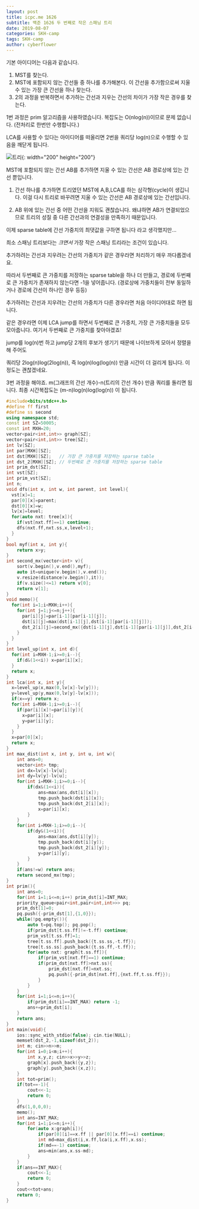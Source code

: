 ```yaml
---
layout: post
title: icpc.me 1626
subtitle: 백준 1626 두 번째로 작은 스패닝 트리
date: 2019-08-07
categories: SKH-camp
tags: SKH-camp
author: cyberflower
---
```


기본 아이디어는 다음과 같습니다.
1. MST를 찾는다.
2. MST에 포함되지 않는 간선들 중 하나를 추가해본다. 이 간선을 추가함으로써 지울 수 있는 가장 큰 간선을 하나 찾는다.
3. 2의 과정을 반복하면서 추가하는 간선과 지우는 간선의 차이가 가장 작은 경우를 찾는다.

1번 과정은 prim 알고리즘을 사용하였습니다. 복잡도는 O(nlog(n))이므로 문제 없습니다.
(전처리로 한번만 수행합니다.)

LCA를 사용할 수 있다는 아이디어를 떠올리면 2번을 쿼리당 log(n)으로 수행할 수 있음을 깨닫게 됩니다.

![트리](/img/2019-08-08-icpc1626-1.png){: width="200" height="200"}

MST에 포함되지 않는 간선 AB를 추가하면 지울 수 있는 간선은 AB 경로상에 있는 간선 뿐입니다.

1. 간선 하나를 추가하면 트리였던 MST에 A,B,LCA를 하는 삼각형(cycle)이 생깁니다. 이걸 다시 트리로 바꾸려면 지울 수 있는 간선은 AB 경로상에 있는 간선입니다.

2. AB 위에 있는 간선 중 어떤 간선을 지워도 괜찮습니다. 왜냐하면 AB가 연결되었으므로 트리의 성질 중 다른 간선과의 연결성을 만족하기 때문입니다.

이제 sparse table에 간선 가중치의 최댓값을 구하면 됩니다 라고 생각했지만...

최소 스패닝 트리보다는 *크면서* 가장 작은 스패닝 트리라는 조건이 있습니다.

추가하려는 간선과 지우려는 간선의 가중치가 같은 경우라면 처리하기 매우 까다롭겠네요.

따라서 두번째로 큰 가중치를 저장하는 sparse table을 하나 더 만들고, 경로에 두번째로 큰 가중치가 존재하지 않는다면 -1을 넣어줍니다. (경로상에 가중치들이 전부 동일하거나 경로에 간선이 하나인 경우 등등)

추가하려는 간선과 지우려는 간선의 가중치가 다른 경우라면 처음 아이디어대로 하면 됩니다.

같은 경우라면 이제 LCA jump를 하면서 두번째로 큰 가중치, 가장 큰 가중치들을 모두 모아줍니다. 여기서 두번째로 큰 가중치를 찾아야겠죠!

jump를 log(n)번 하고 jump당 2개의 후보가 생기기 때문에 나이브하게 모아서 정렬을 해 주어도

쿼리당 2log(n)log(2log(n)), 즉 log(n)log(log(n)) 만큼 시간이 더 걸리게 됩니다. 이정도는 괜찮겠네요.

3번 과정을 해야죠. m(그래프의 간선 개수)-n(트리의 간선 개수) 만큼 쿼리를 돌리면 됩니다. 최종 시간복잡도는 (m-n)log(n)log(log(n)) 이 됩니다.

```cpp
#include<bits/stdc++.h>
#define ff first
#define ss second
using namespace std;
const int SZ=50005;
const int MXH=20;
vector<pair<int,int>> graph[SZ];
vector<pair<int,int>> tree[SZ];
int lv[SZ];
int par[MXH][SZ];
int dst[MXH][SZ];	// 가장 큰 가중치를 저장하는 sparse table
int dst_2[MXH][SZ]; // 두번째로 큰 가중치를 저장하는 sparse table
int prim_dst[SZ];
int vst[SZ];
int prim_vst[SZ];
int n;
void dfs(int x, int w, int parent, int level){
  vst[x]=1;
  par[0][x]=parent;
  dst[0][x]=w;
  lv[x]=level;
  for(auto nxt: tree[x]){
    if(vst[nxt.ff]==1) continue;
    dfs(nxt.ff,nxt.ss,x,level+1);
  }
}
bool myf(int x, int y){
	return x>y;
}
int second_mx(vector<int> v){
	sort(v.begin(),v.end(),myf);
	auto it=unique(v.begin(),v.end());
	v.resize(distance(v.begin(),it));
	if(v.size()<=1) return v[0];
	return v[1];
}
void memo(){
  for(int i=1;i<MXH;i++){
    for(int j=1;j<=n;j++){
      par[i][j]=par[i-1][par[i-1][j]];
      dst[i][j]=max(dst[i-1][j],dst[i-1][par[i-1][j]]);
      dst_2[i][j]=second_mx({dst[i-1][j],dst[i-1][par[i-1][j]],dst_2[i-1][j],dst_2[i-1][par[i-1][j]]});
    }
  }
}
int level_up(int x, int d){
  for(int i=MXH-1;i>=0;i--){
    if(d&(1<<i)) x=par[i][x];
  }
  return x;
}
int lca(int x, int y){
  x=level_up(x,max(0,lv[x]-lv[y]));
  y=level_up(y,max(0,lv[y]-lv[x]));
  if(x==y) return x;
  for(int i=MXH-1;i>=0;i--){
    if(par[i][x]!=par[i][y]){
      x=par[i][x];
      y=par[i][y];
    }
  }
  x=par[0][x];
  return x;
}
int max_dist(int x, int y, int u, int w){
	int ans=0;
	vector<int> tmp;
	int dx=lv[x]-lv[u];
	int dy=lv[y]-lv[u];
	for(int i=MXH-1;i>=0;i--){
		if(dx&(1<<i)){
			ans=max(ans,dst[i][x]);
			tmp.push_back(dst[i][x]);
			tmp.push_back(dst_2[i][x]);
			x=par[i][x];
		}
	}
	for(int i=MXH-1;i>=0;i--){
		if(dy&(1<<i)){
			ans=max(ans,dst[i][y]);
			tmp.push_back(dst[i][y]);
			tmp.push_back(dst_2[i][y]);
			y=par[i][y];
		}
	}
	if(ans!=w) return ans;
	return second_mx(tmp);
}
int prim(){
	int ans=0;
	for(int i=1;i<=n;i++) prim_dst[i]=INT_MAX;
	priority_queue<pair<int,pair<int,int>>> pq;
	prim_dst[1]=0;
	pq.push({-prim_dst[1],{1,0}});
	while(!pq.empty()){
		auto t=pq.top(); pq.pop();
		if(prim_dst[t.ss.ff]!=-t.ff) continue;
		prim_vst[t.ss.ff]=1;
		tree[t.ss.ff].push_back({t.ss.ss,-t.ff});
		tree[t.ss.ss].push_back({t.ss.ff,-t.ff});
		for(auto nxt: graph[t.ss.ff]){
			if(prim_vst[nxt.ff]==1) continue;
			if(prim_dst[nxt.ff]>nxt.ss){
				prim_dst[nxt.ff]=nxt.ss;
				pq.push({-prim_dst[nxt.ff],{nxt.ff,t.ss.ff}});
			}
		}
	}
	for(int i=1;i<=n;i++){
		if(prim_dst[i]==INT_MAX) return -1;
		ans+=prim_dst[i];
	}
	return ans;
}
int main(void){
	ios::sync_with_stdio(false); cin.tie(NULL);
	memset(dst_2,-1,sizeof(dst_2));
	int m; cin>>n>>m;
	for(int i=0;i<m;i++){
		int x,y,z; cin>>x>>y>>z;
		graph[x].push_back({y,z});
		graph[y].push_back({x,z});
	}
	int tot=prim();
	if(tot==-1){
		cout<<-1;
		return 0;
	}
	dfs(1,0,0,0);
	memo();
	int ans=INT_MAX;
	for(int i=1;i<=n;i++){
		for(auto x:graph[i]){
			if(par[0][i]==x.ff || par[0][x.ff]==i) continue;
			int md=max_dist(i,x.ff,lca(i,x.ff),x.ss);
			if(md==-1) continue;
			ans=min(ans,x.ss-md);
		}
	}
	if(ans==INT_MAX){
		cout<<-1;
		return 0;
	}
	cout<<tot+ans;
	return 0;
}
```
